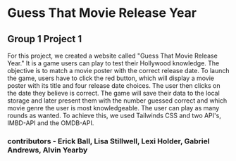 # Guess That Movie Release Year
## Group 1 Project 1 

For this project, we created a website called "Guess That Movie Release Year." It is a game users can play to test their Hollywood knowledge. The objective is to match a movie poster with the correct release date. To launch the game, users have to click the red button, which will display a movie poster with its title and four release date choices. The user then clicks on the date they believe is correct. The game will save their data to the local storage and later present them with the number guessed correct and which movie genre the user is most knowledgeable. The user can play as many rounds as wanted. To achieve this, we used Tailwinds CSS and two API's, IMBD-API and the OMDB-API. 

### contributors - Erick Ball, Lisa Stillwell, Lexi Holder, Gabriel Andrews, Alvin Yearby 
